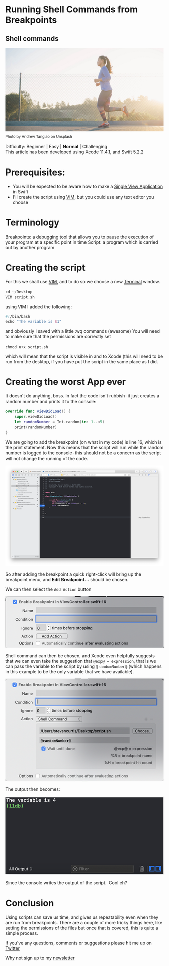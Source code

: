 # Running Shell Commands from Breakpoints
## Shell commands

![Photo by Billy Chester on Unsplash](Images/0*5OSL6yzQtf-HUfYh.jpeg)<br/>
<sub>Photo by Andrew Tanglao on Unsplash<sub>

Difficulty: Beginner | Easy | **Normal** | Challenging<br/>
This article has been developed using Xcode 11.4.1, and Swift 5.2.2

# Prerequisites:
* You will be expected to be aware how to make a [Single View Application](https://medium.com/swlh/your-first-ios-application-using-xcode-9983cf6efb71) in Swift
* I'll create the script using [VIM](https://medium.com/@stevenpcurtis.sc/using-vim-as-a-text-editing-tool-on-the-mac-9595c1122e91), but you could use any text editor you choose

# Terminology
Breakpoints: a debugging tool that allows you to pause the execution of your program at a specific point in time
Script: a program which is carried out by another program

# Creating the script
For this we shall use [VIM](https://medium.com/@stevenpcurtis.sc/using-vim-as-a-text-editing-tool-on-the-mac-9595c1122e91), and to do so we choose a new [Terminal](https://medium.com/@stevenpcurtis.sc/the-mac-terminal-998eb9f42b5) window.

```swift
cd ~/Desktop
VIM script.sh
```

using VIM I added the following:

```swift
#!/bin/bash
echo "The variable is $1"
```

and obviously I saved with a little :wq commands (awesome)
You will need to make sure that the permissions are correctly set

`chmod u+x script.sh`

which will mean that the script is visible in and to Xcode (this will need to be run from the desktop, if you have put the script in the same place as I did.

# Creating the worst App ever
It doesn't do anything, boss.
In fact the code isn't rubbish - it just creates a random number and prints it to the console:

```swift
override func viewDidLoad() {
    super.viewDidLoad()
    let randomNumber = Int.random(in: 1..<5)
    print(randomNumber)
}
```

We are going to add the breakpoint (on what in my code) is line 16, which is the print statement. Now this means that the script will run while the random number is logged to the console - this should not be a concern as the script will not change the running of the code.

![code](Images/code.png)<br/>

So after adding the breakpoint a quick right-click will bring up the breakpoint menu, and **Edit Breakpoint…** should be chosen. 

We can then select the `Add Action` button

![AddAction](Images/AddAction.png)<br/>

Shell command can then be chosen, and Xcode even helpfully suggests that we can even take the suggestion that `@exp@ = expression`, that is we can pass the variable to the script by using `@randomNumber@` (which happens in this example to be the only variable that we have available).

![ScriptSelected](Images/ScriptSelected.png)<br/>

The output then becomes:

![output](Images/output.png)<br/>

Since the console writes the output of the script. 
Cool eh?

# Conclusion
Using scripts can save us time, and gives us repeatability even when they are run from breakpoints. There are a couple of more tricky things here, like setting the permissions of the files but once that is covered, this is quite a simple process.

If you've any questions, comments or suggestions please hit me up on [Twitter](https://twitter.com/stevenpcurtis) 

Why not sign up to my [newsletter](https://subscribe.to/swiftcodingblog/)
